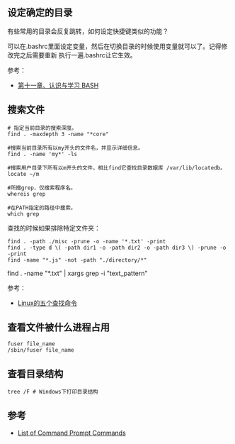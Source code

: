 
## 设定确定的目录

有些常用的目录会反复跳转，如何设定快捷键类似的功能？

可以在.bashrc里面设定变量，然后在切换目录的时候使用变量就可以了。记得修改完之后需要重新
执行一遍.bashrc让它生效。

参考：

- [第十一章、认识与学习 BASH](http://cn.linux.vbird.org/linux_basic/0320bash.php#alias_history)

## 搜索文件

```
# 指定当前目录的搜索深度。
find . -maxdepth 3 -name "*core"

#搜索当前目录所有以my开头的文件名，并显示详细信息。
find . -name 'my*' -ls

#搜索用户目录下所有以m开头的文件，相比find它查找目录数据库 /var/lib/locatedb。
locate ~/m

#所搜grep，仅搜索程序名。
whereis grep

#在PATH指定的路径中搜索。
which grep
```

查找的时候如果排除特定文件夹：

```
find . -path ./misc -prune -o -name '*.txt' -print
find . -type d \( -path dir1 -o -path dir2 -o -path dir3 \) -prune -o -print
find -name "*.js" -not -path "./directory/*"
```

find . -name "*.txt" | xargs grep -i "text_pattern"




参考：

- [Linux的五个查找命令](http://www.ruanyifeng.com/blog/2009/10/5_ways_to_search_for_files_using_the_terminal.html)


## 查看文件被什么进程占用

```
fuser file_name
/sbin/fuser file_name
```

## 查看目录结构

```
tree /F # Windows下打印目录结构
```


## 参考

- [List of Command Prompt Commands](https://www.lifewire.com/list-of-command-prompt-commands-4092302)
